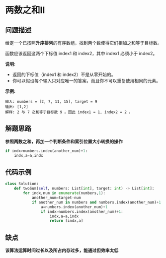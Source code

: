 # 两数之和II
## 问题描述
给定一个已按照**升序排列**的有序数组，找到两个数使得它们相加之和等于目标数。

函数应该返回这两个下标值 index1 和 index2，其中 index1 必须小于 index2。

**说明:**

+ 返回的下标值（index1 和 index2）不是从零开始的。
+ 你可以假设每个输入只对应唯一的答案，而且你不可以重复使用相同的元素。

**示例:**
```
输入: numbers = [2, 7, 11, 15], target = 9
输出: [1,2]
解释: 2 与 7 之和等于目标数 9 。因此 index1 = 1, index2 = 2 。
```
## 解题思路
**参照两数之和，再加一个判断条件和索引位置大小转换的操作**
```python
if indx>numbers.index(another_num)+1:
    indx,a=a,indx
```

## 代码示例
```python
class Solution:
    def twoSum(self, numbers: List[int], target: int) -> List[int]:
        for indx,num in enumerate(numbers,1):
            another_num=target-num
            if another_num in numbers and numbers.index(another_num)+1!=indx:
                a=numbers.index(another_num)+1
                if indx>numbers.index(another_num)+1:
                    indx,a=a,indx
                    return [indx,a]
```

## 缺点
**该算法运算时间过长以及所占内存过多，能通过但效率太低**
